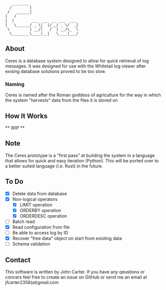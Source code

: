```
   ________
  /        |
 /   ______|
|   /
|  |        ___  __  __ ___  ___
|   \______/ _ \|  |/__/ _ \/  _|
 \         | __/|   /  | __/\_  \
  \________\____|__|   \____|___/
```
## About
Ceres is a database system designed to allow for quick retrieval of log messages. It was designed for use with the Whitetail log viewer after exising database solutions proved to be too slow.

### Naming
Ceres is named after the Roman goddess of agriculture for the way in which the system "harvests" data from the files it is stored on

## How It Works
** WIP **

## Note
The Ceres prototype is a "first pass" at building the system in a language that allows for quick and easy iteration (Python).  This will be ported over to a better suited language (i.e. Rust) in the future.

## To Do
- [x] Delete data from database
- [x] Non-logical operators
    - [x] LIMIT operation
    - [x] ORDERBY operation
    - [x] ORDERDESC operation
- [ ] Batch read
- [x] Read configuration from file
- [ ] Be able to access log by ID
- [x] Recover "free data" object on start from existing data
- [ ] Schema validation

## Contact
This software is written by John Carter. If you have any qeustions or concers feel free to create an issue on GitHub or send me an email at jfcarter2358(at)gmail.com